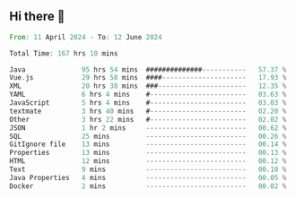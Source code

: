 ## Hi there 👋
<!--START_SECTION:waka-->

```rust
From: 11 April 2024 - To: 12 June 2024

Total Time: 167 hrs 10 mins

Java              95 hrs 54 mins  ##############-----------   57.37 %
Vue.js            29 hrs 58 mins  ####---------------------   17.93 %
XML               20 hrs 38 mins  ###----------------------   12.35 %
YAML              6 hrs 4 mins    #------------------------   03.63 %
JavaScript        5 hrs 4 mins    #------------------------   03.03 %
textmate          3 hrs 40 mins   #------------------------   02.20 %
Other             3 hrs 22 mins   #------------------------   02.02 %
JSON              1 hr 2 mins     -------------------------   00.62 %
SQL               25 mins         -------------------------   00.26 %
GitIgnore file    13 mins         -------------------------   00.14 %
Properties        13 mins         -------------------------   00.13 %
HTML              12 mins         -------------------------   00.12 %
Text              9 mins          -------------------------   00.10 %
Java Properties   4 mins          -------------------------   00.05 %
Docker            2 mins          -------------------------   00.02 %
```

<!--END_SECTION:waka-->
<!--
**lianggeshanhetao/lianggeshanhetao** is a ✨ _special_ ✨ repository because its `README.md` (this file) appears on your GitHub profile.

Here are some ideas to get you started:

- 🔭 I’m currently working on ...
- 🌱 I’m currently learning ...
- 👯 I’m looking to collaborate on ...
- 🤔 I’m looking for help with ...
- 💬 Ask me about ...
- 📫 How to reach me: ...
- 😄 Pronouns: ...
- ⚡ Fun fact: ...
-->
